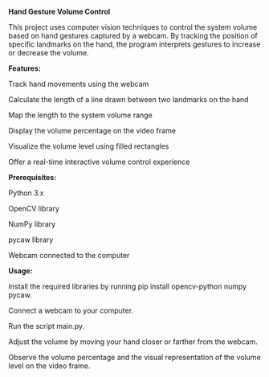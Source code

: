 
**Hand Gesture Volume Control**

This project uses computer vision techniques to control the system volume based on hand gestures captured by a webcam. 
By tracking the position of specific landmarks on the hand, the program interprets gestures to increase or decrease the volume.

**Features:**

Track hand movements using the webcam

Calculate the length of a line drawn between two landmarks on the hand

Map the length to the system volume range

Display the volume percentage on the video frame

Visualize the volume level using filled rectangles

Offer a real-time interactive volume control experience


**Prerequisites:**

Python 3.x

OpenCV library

NumPy library

pycaw library

Webcam connected to the computer

**Usage:**

Install the required libraries by running pip install opencv-python numpy pycaw.

Connect a webcam to your computer.

Run the script main.py.

Adjust the volume by moving your hand closer or farther from the webcam.

Observe the volume percentage and the visual representation of the volume level on the video frame.

